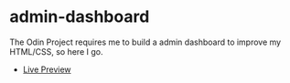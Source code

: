 # admin-dashboard

The Odin Project requires me to build a admin dashboard to improve my HTML/CSS, so here I go.

- [Live Preview](https://gollabharath.github.io/admin-dashboard/)
